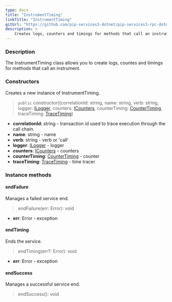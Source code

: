 ```yaml
---
type: docs
title: "InstrumentTiming"
linkTitle: "InstrumentTiming"
gitUrl: "https://github.com/pip-services3-dotnet/pip-services3-rpc-dotnet"
description: >
    Creates logs, counters and timings for methods that call an instrument.
---
```


### Description

The InstrumentTiming class allows you to create logs, countes and timings for methods that call an instrument.

### Constructors
Creates a new instance of InstrumentTiming.

> `public` constructor((correlationId: string, name: string, verb: string, logger: [ILogger](../../../components/log/ilogger), counters: [ICounters](../../../components/count/icounters),
counterTiming: [CounterTiming](../../../components/count/counter_timing), traceTiming: [TraceTiming](../../../components/trace/trace_timing))

- **correlationId**: string -  transaction id used to trace execution through the call chain.    
- **name**: string - name    
- **verb**: string - verb or 'call'     
- **logger**: [ILogger](../../../components/log/ilogger) - logger    
- **counters**: [ICounters](../../../components/count/icounters) - counters     
- **counterTiming**: [CounterTiming](../../../components/count/counter_timing) - counter    
- **traceTiming**: [TraceTiming](../../../components/trace/trace_timing) - time tracer    


### Instance methods

#### endFailure
Manages a failed service end.

> endFailure(err: Error): void

- **err**: Error - exception


#### endTiming
Ends the service.

> endTiming(err?: Error): void

- **err**: Error - exception


#### endSuccess
Manages a successful service end.

> endSuccess(): void




